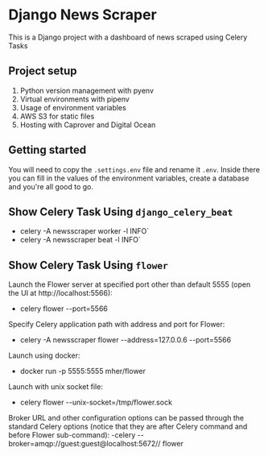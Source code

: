# Django News Scraper

This is a Django project with a dashboard of news scraped using Celery Tasks

## Project setup

1. Python version management with pyenv
2. Virtual environments with pipenv
3. Usage of environment variables
4. AWS S3 for static files
5. Hosting with Caprover and Digital Ocean

## Getting started

You will need to copy the `.settings.env` file and rename it `.env`. Inside there you can fill in the values of the environment variables, create a database and you're all good to go.

## Show Celery Task Using `django_celery_beat`
- celery -A newsscraper worker -l INFO` 
- celery -A newsscraper beat -l INFO` 

## Show Celery Task Using `flower`
Launch the Flower server at specified port other than default 5555 (open the UI at http://localhost:5566):
- celery flower --port=5566

Specify Celery application path with address and port for Flower:
- celery -A newsscraper flower  --address=127.0.0.6 --port=5566

Launch using docker:
- docker run -p 5555:5555 mher/flower

Launch with unix socket file:
- celery flower --unix-socket=/tmp/flower.sock

Broker URL and other configuration options can be passed through the standard Celery options (notice that they are after Celery command and before Flower sub-command):
-celery --broker=amqp://guest:guest@localhost:5672// flower